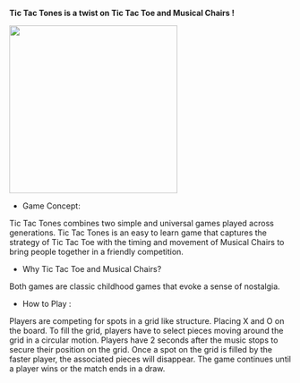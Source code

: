 
<strong>Tic Tac Tones is a twist on Tic Tac Toe and Musical Chairs !</strong>



<img src=https://github.com/user-attachments/assets/ce154efe-24b9-4cf0-ba5a-f68f9e56eeae width="300"/>
<br>


- Game Concept:

Tic Tac Tones combines two simple and universal games played across generations. Tic Tac Tones is an easy to learn game that captures the strategy of Tic Tac Toe with the timing and movement of Musical Chairs to bring people together in a friendly competition.

- Why Tic Tac Toe and Musical Chairs? 

Both games are classic childhood games that evoke a sense of nostalgia.

- How to Play : 

Players are competing for spots in a grid like structure. Placing X and O on the board. To fill the grid, players have to select pieces moving around the grid in a circular motion. Players have 2 seconds after the music stops to secure their position on the grid. Once a spot on the grid is filled by the faster player, the associated pieces will disappear. The game continues until a player wins or the match ends in a draw.



